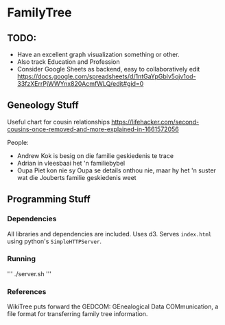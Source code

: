 # FamilyTree


## TODO:


- Have an excellent graph visualization something or other.
- Also track Education and Profession
- Consider Google Sheets as backend, easy to collaboratively edit https://docs.google.com/spreadsheets/d/1ntGaYpGblv5ojv1od-33fzXErrPjWWYnx820AcmfWLQ/edit#gid=0



## Geneology Stuff

Useful chart for cousin relationships https://lifehacker.com/second-cousins-once-removed-and-more-explained-in-1661572056

People:
- Andrew Kok is besig on die familie geskiedenis te trace
- Adrian in vleesbaai het 'n familiebybel
- Oupa Piet kon nie sy Oupa se details onthou nie, maar hy het 'n suster wat die Jouberts familie geskiedenis weet

## Programming Stuff

### Dependencies

All libraries and dependencies are included. Uses d3. Serves `index.html` using python's `SimpleHTTPServer`.

### Running

'''
./server.sh
'''

### References

WikiTree puts forward the GEDCOM: GEnealogical Data COMmunication, a file format for transferring family tree information.

